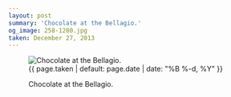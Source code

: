```yaml
---
layout: post
summary: 'Chocolate at the Bellagio.'
og_image: 258-1280.jpg
taken: December 27, 2013
---
```


<figure class="post" data-src="{{ site.assets_url }}/{{ page.og_image }}">
<img alt="Chocolate at the Bellagio." sizes="(min-width: 700px) 50vw, calc(100vw - 2rem)" src="{{ site.assets_url }}/258-640.jpg" srcset="{{ site.assets_url }}/258-1280.jpg 1280w, {{ site.assets_url }}/258-960.jpg 960w, {{ site.assets_url }}/258-640.jpg 640w, {{ site.assets_url }}/258-320.jpg 320w"/>
<figcaption>
<time>{{ page.taken | default: page.date | date: "%B %-d, %Y" }}</time>
<p>Chocolate at the Bellagio.</p>
</figcaption>
</figure>
